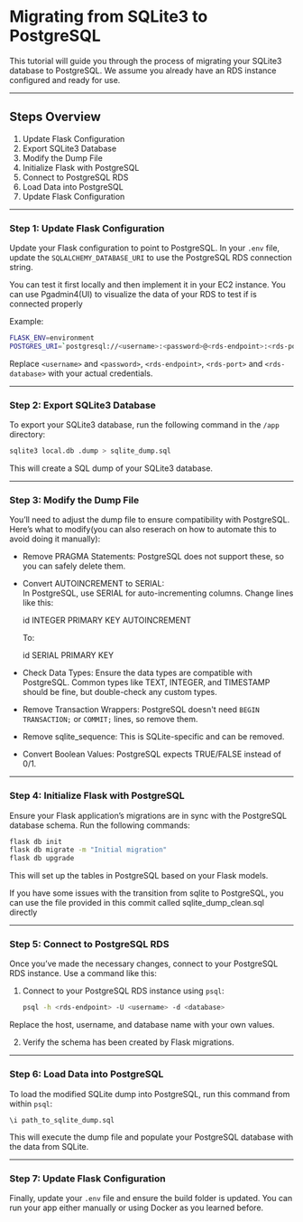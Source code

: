 # Migrating from SQLite3 to PostgreSQL

This tutorial will guide you through the process of migrating your SQLite3 database to PostgreSQL. We assume you already have an RDS instance configured and ready for use.

---

## Steps Overview

1. Update Flask Configuration
2. Export SQLite3 Database
3. Modify the Dump File
4. Initialize Flask with PostgreSQL
5. Connect to PostgreSQL RDS
6. Load Data into PostgreSQL
7. Update Flask Configuration

---



### Step 1: Update Flask Configuration

Update your Flask configuration to point to PostgreSQL. In your `.env` file, update the `SQLALCHEMY_DATABASE_URI` to use the PostgreSQL RDS connection string.

You can test it first locally and then implement it in your EC2 instance.
You can use Pgadmin4(UI) to visualize the data of your RDS to test if is connected properly

Example:

```bash
FLASK_ENV=environment
POSTGRES_URI=`postgresql://<username>:<password>@<rds-endpoint>:<rds-port>/<rds-database>`
```

Replace `<username>` and `<password>`, `<rds-endpoint>`, `<rds-port>` and `<rds-database>` with your actual credentials.

---

### Step 2: Export SQLite3 Database

To export your SQLite3 database, run the following command in the `/app` directory:

```bash
sqlite3 local.db .dump > sqlite_dump.sql
```

This will create a SQL dump of your SQLite3 database.

---

### Step 3: Modify the Dump File

You’ll need to adjust the dump file to ensure compatibility with PostgreSQL. Here’s what to modify(you can also reserach on how to automate this to avoid doing it manually):

- Remove PRAGMA Statements: PostgreSQL does not support these, so you can safely delete them.
  
- Convert AUTOINCREMENT to SERIAL:  
  In PostgreSQL, use SERIAL for auto-incrementing columns. Change lines like this:

    id INTEGER PRIMARY KEY AUTOINCREMENT

  To:

    id SERIAL PRIMARY KEY

- Check Data Types: Ensure the data types are compatible with PostgreSQL. Common types like TEXT, INTEGER, and TIMESTAMP should be fine, but double-check any custom types.

- Remove Transaction Wrappers: PostgreSQL doesn't need `BEGIN TRANSACTION;` or `COMMIT;` lines, so remove them.

- Remove sqlite_sequence: This is SQLite-specific and can be removed.

- Convert Boolean Values: PostgreSQL expects TRUE/FALSE instead of 0/1.

---

### Step 4: Initialize Flask with PostgreSQL

Ensure your Flask application’s migrations are in sync with the PostgreSQL database schema. Run the following commands:
```bash
flask db init
flask db migrate -m "Initial migration"
flask db upgrade
```
This will set up the tables in PostgreSQL based on your Flask models.

If you have some issues with the transition from sqlite to PostgreSQL, you can use the file provided in this commit called sqlite_dump_clean.sql directly

---

### Step 5: Connect to PostgreSQL RDS

Once you’ve made the necessary changes, connect to your PostgreSQL RDS instance. Use a command like this:

1. Connect to your PostgreSQL RDS instance using `psql`:

    ```bash
    psql -h <rds-endpoint> -U <username> -d <database>
    ```

Replace the host, username, and database name with your own values.

2. Verify the schema has been created by Flask migrations.
---

### Step 6: Load Data into PostgreSQL

To load the modified SQLite dump into PostgreSQL, run this command from within `psql`:

```psql
\i path_to_sqlite_dump.sql
```

This will execute the dump file and populate your PostgreSQL database with the data from SQLite.

---

### Step 7: Update Flask Configuration

Finally, update your `.env` file and ensure the build folder is updated. You can run your app either manually or using Docker as you learned before.
